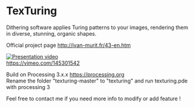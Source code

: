 # TexTuring
Dithering software applies Turing patterns to your images, rendering them in diverse, stunning, organic shapes.

Official project page http://ivan-murit.fr/43-en.htm

[![Presentation video](https://i.vimeocdn.com/video/543471651_700x460.jpg)](https://vimeo.com/145301542)<br/>
https://vimeo.com/145301542

Build on Processing 3.x.x https://processing.org<br/>
Rename the folder "texturing-master" to "texturing" and run texturing.pde with processing 3<br/>

Feel free to contact me if you need more info to modify or add feature !
